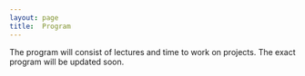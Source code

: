 ```yaml
---
layout: page
title:  Program
---
```


The program will consist of lectures and time to work on projects. The exact program will be updated soon. 

<!---
<img src="/assets/image23/pre_programme.png" width="100%" />
--->
